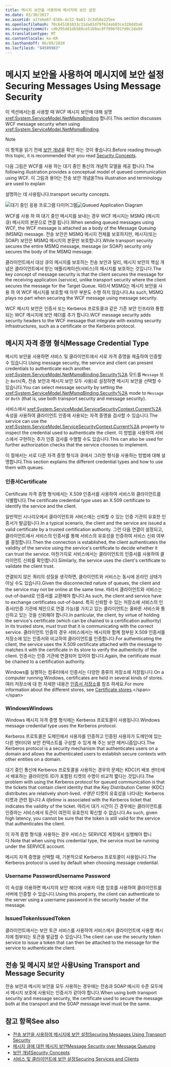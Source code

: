 ```yaml
---
title: 메시지 보안을 사용하여 메시지에 보안 설정
ms.date: 03/30/2017
ms.assetid: a17ebe67-836b-4c52-9a81-2c3d58e225ee
ms.openlocfilehash: 70c645101033c31da01d79f624ab03ce328dd3a6
ms.sourcegitcommit: cdb295dd1db589ce5169ac9ff096f01fd0c2da9d
ms.translationtype: MT
ms.contentlocale: ko-KR
ms.lasthandoff: 06/09/2020
ms.locfileid: "84589983"
---
```

# <a name="securing-messages-using-message-security"></a><span data-ttu-id="c9f7a-102">메시지 보안을 사용하여 메시지에 보안 설정</span><span class="sxs-lookup"><span data-stu-id="c9f7a-102">Securing Messages Using Message Security</span></span>
<span data-ttu-id="c9f7a-103">이 섹션에서는를 사용할 때 WCF 메시지 보안에 대해 설명 <xref:System.ServiceModel.NetMsmqBinding> 합니다.</span><span class="sxs-lookup"><span data-stu-id="c9f7a-103">This section discusses WCF message security when using <xref:System.ServiceModel.NetMsmqBinding>.</span></span>  
  
> [!NOTE]
> <span data-ttu-id="c9f7a-104">이 항목을 읽기 전에 [보안 개념](security-concepts.md)을 확인 하는 것이 좋습니다.</span><span class="sxs-lookup"><span data-stu-id="c9f7a-104">Before reading through this topic, it is recommended that you read [Security Concepts](security-concepts.md).</span></span>  
  
 <span data-ttu-id="c9f7a-105">다음 그림은 WCF를 사용 하는 대기 중인 통신의 개념적 모델을 제공 합니다.</span><span class="sxs-lookup"><span data-stu-id="c9f7a-105">The following illustration provides a conceptual model of queued communication using WCF.</span></span> <span data-ttu-id="c9f7a-106">이 그림과 용어는 전송 보안 개념을</span><span class="sxs-lookup"><span data-stu-id="c9f7a-106">This illustration and terminology are used to explain</span></span>  
  
 <span data-ttu-id="c9f7a-107">설명하는 데 사용됩니다.</span><span class="sxs-lookup"><span data-stu-id="c9f7a-107">transport security concepts.</span></span>  
  
 <span data-ttu-id="c9f7a-108">![대기 중인 응용 프로그램 다이어그램](media/distributed-queue-figure.jpg "분산 큐 그림")</span><span class="sxs-lookup"><span data-stu-id="c9f7a-108">![Queued Application Diagram](media/distributed-queue-figure.jpg "Distributed-Queue-Figure")</span></span>  
  
 <span data-ttu-id="c9f7a-109">WCF를 사용 하 여 대기 중인 메시지를 보내는 경우 WCF 메시지는 MSMQ (메시지 큐) 메시지의 본문으로 연결 됩니다.</span><span class="sxs-lookup"><span data-stu-id="c9f7a-109">When sending queued messages using WCF, the WCF message is attached as a body of the Message Queuing (MSMQ) message.</span></span> <span data-ttu-id="c9f7a-110">전송 보안은 MSMQ 메시지 전체를 보호하지만, 메시지(또는 SOAP) 보안은 MSMQ 메시지의 본문만 보호합니다.</span><span class="sxs-lookup"><span data-stu-id="c9f7a-110">While transport security secures the entire MSMQ message, message (or SOAP) security only secures the body of the MSMQ message.</span></span>  
  
 <span data-ttu-id="c9f7a-111">클라이언트에서 대상 큐의 메시지를 보호하는 전송 보안과 달리, 메시지 보안의 핵심 개념은 클라이언트에서 받는 애플리케이션(서비스)의 메시지를 보호하는 것입니다.</span><span class="sxs-lookup"><span data-stu-id="c9f7a-111">The key concept of message security is that the client secures the message for the receiving application (service), unlike transport security where the client secures the message for the Target Queue.</span></span> <span data-ttu-id="c9f7a-112">따라서 MSMQ는 메시지 보안을 사용 하 여 WCF 메시지를 보호할 때 아무 부분도 수행 하지 않습니다.</span><span class="sxs-lookup"><span data-stu-id="c9f7a-112">As such, MSMQ plays no part when securing the WCF message using message security.</span></span>  
  
 <span data-ttu-id="c9f7a-113">WCF 메시지 보안은 인증서 또는 Kerberos 프로토콜과 같은 기존 보안 인프라와 통합 되는 WCF 메시지에 보안 헤더를 추가 합니다.</span><span class="sxs-lookup"><span data-stu-id="c9f7a-113">WCF message security adds security headers to the WCF message that integrate with existing security infrastructures, such as a certificate or the Kerberos protocol.</span></span>  
  
## <a name="message-credential-type"></a><span data-ttu-id="c9f7a-114">메시지 자격 증명 형식</span><span class="sxs-lookup"><span data-stu-id="c9f7a-114">Message Credential Type</span></span>  
 <span data-ttu-id="c9f7a-115">메시지 보안을 사용하면 서비스 및 클라이언트에서 서로 자격 증명을 제출하여 인증할 수 있습니다.</span><span class="sxs-lookup"><span data-stu-id="c9f7a-115">Using message security, the service and client can present credentials to authenticate each another.</span></span> <span data-ttu-id="c9f7a-116"><xref:System.ServiceModel.NetMsmqBinding.Security%2A> 모드를 `Message` 또는 `Both`(즉, 전송 보안과 메시지 보안 모두 사용)로 설정하면 메시지 보안을 선택할 수 있습니다.</span><span class="sxs-lookup"><span data-stu-id="c9f7a-116">You can select message security by setting the <xref:System.ServiceModel.NetMsmqBinding.Security%2A> mode to `Message` or `Both` (that is, use both transport security and message security).</span></span>  
  
 <span data-ttu-id="c9f7a-117">서비스에서 <xref:System.ServiceModel.ServiceSecurityContext.Current%2A> 속성을 사용하여 클라이언트 인증에 사용되는 자격 증명을 검사할 수 있습니다.</span><span class="sxs-lookup"><span data-stu-id="c9f7a-117">The service can use the <xref:System.ServiceModel.ServiceSecurityContext.Current%2A> property to inspect the credential used to authenticate the client.</span></span> <span data-ttu-id="c9f7a-118">이 방법을 사용하여 서비스에서 구현하는 추가 인증 검사를 수행할 수도 있습니다.</span><span class="sxs-lookup"><span data-stu-id="c9f7a-118">This can also be used for further authorization checks that the service chooses to implement.</span></span>  
  
 <span data-ttu-id="c9f7a-119">이 절에서는 서로 다른 자격 증명 형식과 큐에서 그러한 형식을 사용하는 방법에 대해 설명합니다.</span><span class="sxs-lookup"><span data-stu-id="c9f7a-119">This section explains the different credential types and how to use them with queues.</span></span>  
  
### <a name="certificate"></a><span data-ttu-id="c9f7a-120">인증서</span><span class="sxs-lookup"><span data-stu-id="c9f7a-120">Certificate</span></span>  
 <span data-ttu-id="c9f7a-121">Certificate 자격 증명 형식에서는 X.509 인증서를 사용하여 서비스와 클라이언트를 식별합니다.</span><span class="sxs-lookup"><span data-stu-id="c9f7a-121">The certificate credential type uses an X.509 certificate to identify the service and the client.</span></span>  
  
 <span data-ttu-id="c9f7a-122">일반적인 시나리오에서 클라이언트와 서비스에는 신뢰할 수 있는 인증 기관의 유효한 인증서가 발급됩니다.</span><span class="sxs-lookup"><span data-stu-id="c9f7a-122">In a typical scenario, the client and the service are issued a valid certificate by a trusted certification authority.</span></span> <span data-ttu-id="c9f7a-123">그런 다음 연결이 설정되고, 클라이언트에서 서비스의 인증서를 통해 서비스의 유효성을 인증하여 서비스 신뢰 여부를 결정합니다.</span><span class="sxs-lookup"><span data-stu-id="c9f7a-123">Then the connection is established, the client authenticates the validity of the service using the service's certificate to decide whether it can trust the service.</span></span> <span data-ttu-id="c9f7a-124">마찬가지로 서비스에서는 클라이언트의 인증서를 사용하여 클라이언트 신뢰를 확인합니다.</span><span class="sxs-lookup"><span data-stu-id="c9f7a-124">Similarly, the service uses the client's certificate to validate the client trust.</span></span>  
  
 <span data-ttu-id="c9f7a-125">연결되지 않은 쿼리의 성질을 생각하면, 클라이언트와 서비스는 동시에 온라인 상태가 아닐 수도 있습니다.</span><span class="sxs-lookup"><span data-stu-id="c9f7a-125">Given the disconnected nature of queues, the client and the service may not be online at the same time.</span></span> <span data-ttu-id="c9f7a-126">따라서 클라이언트와 서비스는 out-of-band로 인증서를 교환해야 합니다.</span><span class="sxs-lookup"><span data-stu-id="c9f7a-126">As such, the client and service have to exchange certificates out-of-band.</span></span> <span data-ttu-id="c9f7a-127">특히 신뢰할 수 있는 저장소에 서비스의 인증서(인증 기관에 체인으로 연결 가능)를 가지고 있는 클라이언트는 올바른 서비스와 통신하고 있는 것을 신뢰해야 합니다.</span><span class="sxs-lookup"><span data-stu-id="c9f7a-127">In particular, the client, by virtue of holding the service's certificate (which can be chained to a certification authority) in its trusted store, must trust that it is communicating with the correct service.</span></span> <span data-ttu-id="c9f7a-128">클라이언트 인증의 경우 서비스에서는 메시지와 함께 첨부된 X.509 인증서를 저장소에 있는 인증서와 비교하여 클라이언트를 인증합니다.</span><span class="sxs-lookup"><span data-stu-id="c9f7a-128">For authenticating the client, the service uses the X.509 certificate attached with the message to matches it with the certificate in its store to verify the authenticity of the client.</span></span> <span data-ttu-id="c9f7a-129">인증서는 인증 기관에 연결되어 있어야 합니다.</span><span class="sxs-lookup"><span data-stu-id="c9f7a-129">Again, the certificate must be chained to a certification authority.</span></span>  
  
 <span data-ttu-id="c9f7a-130">Windows를 실행하는 컴퓨터에서 인증서는 다양한 종류의 저장소에 저장됩니다.</span><span class="sxs-lookup"><span data-stu-id="c9f7a-130">On a computer running Windows, certificates are held in several kinds of stores.</span></span> <span data-ttu-id="c9f7a-131">여러 저장소에 대 한 자세한 내용은 [인증서 저장소](https://docs.microsoft.com/previous-versions/windows/it-pro/windows-server-2003/cc757138(v=ws.10))를 참조 하세요.</span><span class="sxs-lookup"><span data-stu-id="c9f7a-131">For more information about the different stores, see [Certificate stores](https://docs.microsoft.com/previous-versions/windows/it-pro/windows-server-2003/cc757138(v=ws.10)).</span></span>  
  
### <a name="windows"></a><span data-ttu-id="c9f7a-132">Windows</span><span class="sxs-lookup"><span data-stu-id="c9f7a-132">Windows</span></span>  
 <span data-ttu-id="c9f7a-133">Windows 메시지 자격 증명 형식에는 Kerberos 프로토콜이 사용됩니다.</span><span class="sxs-lookup"><span data-stu-id="c9f7a-133">Windows message credential type uses the Kerberos protocol.</span></span>  
  
 <span data-ttu-id="c9f7a-134">Kerberos 프로토콜은 도메인에서 사용자를 인증하고 인증된 사용자가 도메인에 있는 다른 엔터티와 보안 컨텍스트를 구성할 수 있게 해 주는 보안 메커니즘입니다.</span><span class="sxs-lookup"><span data-stu-id="c9f7a-134">The Kerberos protocol is a security mechanism that authenticates users on a domain and allows the authenticated users to establish secure contexts with other entities on a domain.</span></span>  
  
 <span data-ttu-id="c9f7a-135">대기 중인 통신에 Kerberos 프로토콜을 사용하는 경우의 문제는 KDC(키 배포 센터)에서 배포하는 클라이언트 ID가 포함된 티켓의 수명이 비교적 짧다는 것입니다.</span><span class="sxs-lookup"><span data-stu-id="c9f7a-135">The problem with using the Kerberos protocol for queued communication is that the tickets that contain client identity that the Key Distribution Center (KDC) distributes are relatively short-lived.</span></span> <span data-ttu-id="c9f7a-136">*수명은* 티켓의 유효성을 나타내는 Kerberos 티켓과 관련 됩니다.</span><span class="sxs-lookup"><span data-stu-id="c9f7a-136">A *lifetime* is associated with the Kerberos ticket that indicates the validity of the ticket.</span></span> <span data-ttu-id="c9f7a-137">따라서 대기 시간이 긴 경우에는 클라이언트를 인증하는 서비스에서 토큰이 여전히 유효한지 확신할 수 없습니다.</span><span class="sxs-lookup"><span data-stu-id="c9f7a-137">As such, given high latency, you cannot be sure that the token is still valid for the service that authenticates the client.</span></span>  
  
 <span data-ttu-id="c9f7a-138">이 자격 증명 형식을 사용하는 경우 서비스는 SERVICE 계정에서 실행해야 합니다.</span><span class="sxs-lookup"><span data-stu-id="c9f7a-138">Note that when using this credential type, the service must be running under the SERVICE account.</span></span>  
  
 <span data-ttu-id="c9f7a-139">메시지 자격 증명을 선택할 때, 기본적으로 Kerberos 프로토콜이 사용됩니다.</span><span class="sxs-lookup"><span data-stu-id="c9f7a-139">The Kerberos protocol is used by default when choosing message credential.</span></span>
  
### <a name="username-password"></a><span data-ttu-id="c9f7a-140">Username Password</span><span class="sxs-lookup"><span data-stu-id="c9f7a-140">Username Password</span></span>  
 <span data-ttu-id="c9f7a-141">이 속성을 이용하면 메시지의 보안 헤더에 사용자 이름 암호를 사용하여 클라이언트를 서버에 인증할 수 있습니다.</span><span class="sxs-lookup"><span data-stu-id="c9f7a-141">Using this property, the client can authenticate to the server using a username password in the security header of the message.</span></span>  
  
### <a name="issuedtoken"></a><span data-ttu-id="c9f7a-142">IssuedToken</span><span class="sxs-lookup"><span data-stu-id="c9f7a-142">IssuedToken</span></span>  
 <span data-ttu-id="c9f7a-143">클라이언트에서는 보안 토큰 서비스를 사용하여 서비스에서 클라이언트에 사용할 메시지에 첨부되는 토큰을 발급할 수 있습니다.</span><span class="sxs-lookup"><span data-stu-id="c9f7a-143">The client can use the security token service to issue a token that can then be attached to the message for the service to authenticate the client.</span></span>  
  
## <a name="using-transport-and-message-security"></a><span data-ttu-id="c9f7a-144">전송 및 메시지 보안 사용</span><span class="sxs-lookup"><span data-stu-id="c9f7a-144">Using Transport and Message Security</span></span>  
 <span data-ttu-id="c9f7a-145">전송 보안과 메시지 보안을 모두 사용하는 경우에는 전송과 SOAP 메시지 수준 모두에서 메시지 보호에 사용되는 인증서가 같아야 합니다.</span><span class="sxs-lookup"><span data-stu-id="c9f7a-145">When using both transport security and message security, the certificate used to secure the message both at the transport and the SOAP message level must be the same.</span></span>  
  
## <a name="see-also"></a><span data-ttu-id="c9f7a-146">참고 항목</span><span class="sxs-lookup"><span data-stu-id="c9f7a-146">See also</span></span>

- [<span data-ttu-id="c9f7a-147">전송 보안을 사용하여 메시지에 보안 설정</span><span class="sxs-lookup"><span data-stu-id="c9f7a-147">Securing Messages Using Transport Security</span></span>](securing-messages-using-transport-security.md)
- [<span data-ttu-id="c9f7a-148">메시지 큐에 대한 메시지 보안</span><span class="sxs-lookup"><span data-stu-id="c9f7a-148">Message Security over Message Queuing</span></span>](../samples/message-security-over-message-queuing.md)
- [<span data-ttu-id="c9f7a-149">보안 개념</span><span class="sxs-lookup"><span data-stu-id="c9f7a-149">Security Concepts</span></span>](security-concepts.md)
- [<span data-ttu-id="c9f7a-150">서비스 및 클라이언트에 보안 설정</span><span class="sxs-lookup"><span data-stu-id="c9f7a-150">Securing Services and Clients</span></span>](securing-services-and-clients.md)
